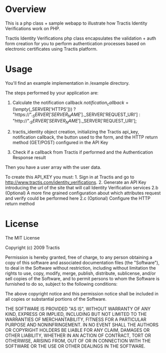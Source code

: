 Overview
============

This is a php class + sample webapp to illustrate how Tractis Identity Verifications work on PHP. 
 
Tractis Identity Verifications php class encapsulates the validation + auth form creation for you
to perform authentication processes based on electronic certificates using Tractis platform.
 
Usage
============
 
You'll find an example implementation in /example directory.
 
The steps performed by your application are:
1. Calculate the notification callback
$notification_callback = (!empty($_SERVER['HTTPS'])) ? "https://".$_SERVER['SERVER_NAME'].$_SERVER['REQUEST_URI'] : "http://".$_SERVER['SERVER_NAME'].$_SERVER['REQUEST_URI'];

2. tractis_identity object creation, initializing the Tractis api_key, notification callback, the button used to the form, and the HTTP return method (GET/POST) configured in the API Key

3. Check if a callback from Tractis if performed and the Authentication Response result

Then you have a user array with the user data.

To create this API_KEY you must:
	   1. Sign in at Tractis and go to http://www.tractis.com/identity_verifications.
   	   2. Generate an API Key introducing the url of the site that will call Identity Verification services
   	   2.b (Optional) A more fine grained configuration about which attributes request and verify could be performed here
   	   2.c (Optional) Configure the HTTP return method

License
============
 
The MIT License
 
Copyright (c) 2009 Tractis
 
Permission is hereby granted, free of charge, to any person obtaining a copy
of this software and associated documentation files (the "Software"), to deal
in the Software without restriction, including without limitation the rights
to use, copy, modify, merge, publish, distribute, sublicense, and/or sell
copies of the Software, and to permit persons to whom the Software is
furnished to do so, subject to the following conditions:
 
The above copyright notice and this permission notice shall be included in
all copies or substantial portions of the Software.
 
THE SOFTWARE IS PROVIDED "AS IS", WITHOUT WARRANTY OF ANY KIND, EXPRESS OR
IMPLIED, INCLUDING BUT NOT LIMITED TO THE WARRANTIES OF MERCHANTABILITY,
FITNESS FOR A PARTICULAR PURPOSE AND NONINFRINGEMENT. IN NO EVENT SHALL THE
AUTHORS OR COPYRIGHT HOLDERS BE LIABLE FOR ANY CLAIM, DAMAGES OR OTHER
LIABILITY, WHETHER IN AN ACTION OF CONTRACT, TORT OR OTHERWISE, ARISING FROM,
OUT OF OR IN CONNECTION WITH THE SOFTWARE OR THE USE OR OTHER DEALINGS IN
THE SOFTWARE.